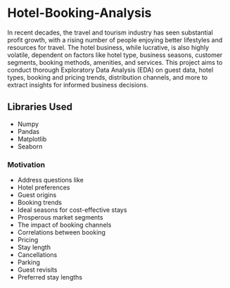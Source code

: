 # Hotel-Booking-Analysis
In recent decades, the travel and tourism industry has seen substantial profit growth, with a rising number of people enjoying better lifestyles and resources for travel. The hotel business, while lucrative, is also highly volatile, dependent on factors like hotel type, business seasons, customer segments, booking methods, amenities, and services. This project aims to conduct thorough Exploratory Data Analysis (EDA) on guest data, hotel types, booking and pricing trends, distribution channels, and more to extract insights for informed business decisions.

## Libraries Used 
*   Numpy
*   Pandas
*   Matplotlib
*   Seaborn

### Motivation

*   Address questions like
*   Hotel preferences 
*   Guest origins
*   Booking trends
*   Ideal seasons for cost-effective stays
*   Prosperous market segments
*   The impact of booking channels
*   Correlations between booking
*   Pricing
*   Stay length
*   Cancellations
*   Parking
*   Guest revisits
*   Preferred stay lengths
